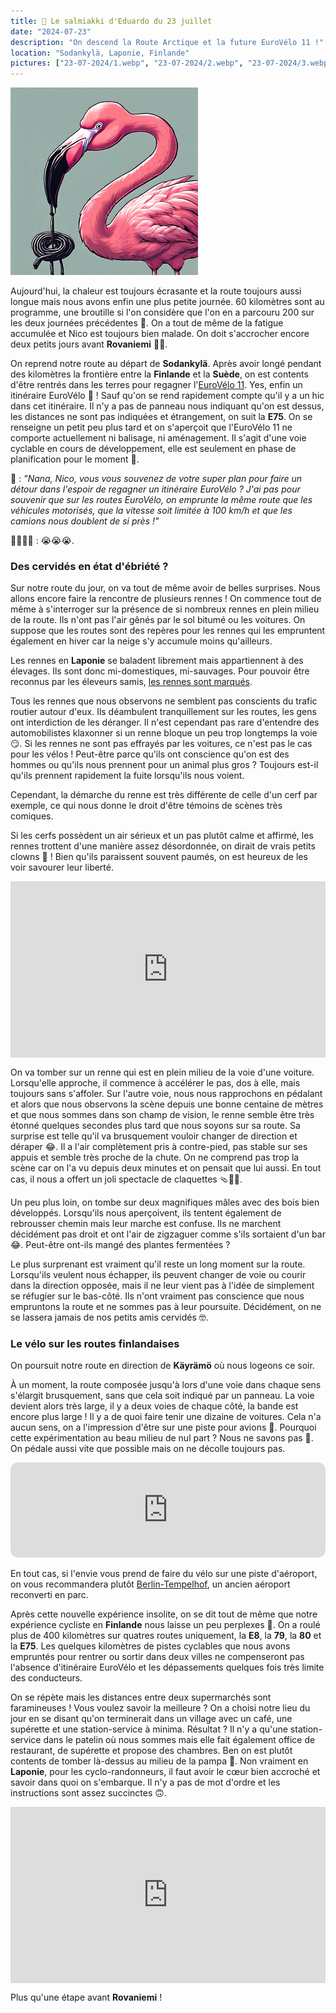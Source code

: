 ```yaml
---
title: 🍬 Le salmiakki d'Eduardo du 23 juillet
date: "2024-07-23"
description: "On descend la Route Arctique et la future EuroVélo 11 !"
location: "Sodankylä, Laponie, Finlande"
pictures: ["23-07-2024/1.webp", "23-07-2024/2.webp", "23-07-2024/3.webp", "23-07-2024/4.webp", "23-07-2024/5.webp", "23-07-2024/6.webp", "23-07-2024/7.webp", "23-07-2024/8.webp", "23-07-2024/9.webp", "23-07-2024/10.webp"]
---
```


![Salmiakki d'Eduardo](../salmiakki_eduardo.png)

Aujourd'hui, la chaleur est toujours écrasante et la route toujours aussi longue mais nous avons enfin une plus petite journée. 60 kilomètres sont au programme, une broutille si l'on considère que l'on en a parcouru 200 sur les deux journées précédentes 🤯. On a tout de même de la fatigue accumulée et Nico est toujours bien malade. On doit s'accrocher encore deux petits jours avant **Rovaniemi** ✌🏼.

On reprend notre route au départ de **Sodankylä**. Après avoir longé pendant des kilomètres la frontière entre la **Finlande** et la **Suède**, on est contents d'être rentrés dans les terres pour regagner l'[EuroVélo 11](https://en.eurovelo.com/ev11). Yes, enfin un itinéraire EuroVélo 🤩 ! Sauf qu'on se rend rapidement compte qu'il y a un hic dans cet itinéraire. Il n'y a pas de panneau nous indiquant qu'on est dessus, les distances ne sont pas indiquées et étrangement, on suit la **E75**. On se renseigne un petit peu plus tard et on s'aperçoit que l'EuroVélo 11 ne comporte actuellement ni balisage, ni aménagement. Il s'agit d'une voie cyclable en cours de développement, elle est seulement en phase de planification pour le moment 🫣.

🦩 : *"Nana, Nico, vous vous souvenez de votre super plan pour faire un détour dans l'espoir de regagner un itinéraire EuroVélo ? J'ai pas pour souvenir que sur les routes EuroVélo, on emprunte la même route que les véhicules motorisés, que la vitesse soit limitée à 100 km/h et que les camions nous doublent de si près !"*

👨🏼👩🏼 : 😭😭😭.

### Des cervidés en état d'ébriété ? 

Sur notre route du jour, on va tout de même avoir de belles surprises. Nous allons encore faire la rencontre de plusieurs rennes ! On commence tout de même à s'interroger sur la présence de si nombreux rennes en plein milieu de la route. Ils n'ont pas l'air gênés par le sol bitumé ou les voitures. 
On suppose que les routes sont des repères pour les rennes qui les empruntent également en hiver car la neige s'y accumule moins qu'ailleurs. 

Les rennes en **Laponie** se baladent librement mais appartiennent à des élevages. Ils sont donc mi-domestiques, mi-sauvages. Pour pouvoir être reconnus par les éleveurs samis, [les rennes sont marqués](https://www.je-papote.com/marquage-rennes-laponie.html).

Tous les rennes que nous observons ne semblent pas conscients du trafic routier autour d'eux. Ils déambulent tranquillement sur les routes, les gens ont interdiction de les déranger. Il n'est cependant pas rare d'entendre des automobilistes klaxonner si un renne bloque un peu trop longtemps la voie 😏. Si les rennes ne sont pas effrayés par les voitures, ce n'est pas le cas pour les vélos ! Peut-être parce qu'ils ont conscience qu'on est des hommes ou qu'ils nous prennent pour un animal plus gros ? Toujours est-il qu'ils prennent rapidement la fuite lorsqu'ils nous voient.

Cependant, la démarche du renne est très différente de celle d'un cerf par exemple, ce qui nous donne le droit d'être témoins de scènes très comiques.

Si les cerfs possèdent un air sérieux et un pas plutôt calme et affirmé, les rennes trottent d'une manière assez désordonnée, on dirait de vrais petits clowns 🤡 ! Bien qu'ils paraissent souvent paumés, on est heureux de les voir savourer leur liberté.

<div style="width: 100%; height: 0; position: relative; padding-bottom: 56%;"><iframe src="https://giphy.com/embed/wUrc9zZpRhRrW" style="top: 0; left: 0; width: 100%; height: 100%; position: absolute; border: 0;" allowfullscreen scrolling="no" allow="encrypted-media;" class="giphy-embed"></iframe></div> 

On va tomber sur un renne qui est en plein milieu de la voie d'une voiture. Lorsqu'elle approche, il commence à accélérer le pas, dos à elle, mais toujours sans s'affoler. Sur l'autre voie, nous nous rapprochons en pédalant et alors que nous observons la scène depuis une bonne centaine de mètres et que nous sommes dans son champ de vision, le renne semble être très étonné quelques secondes plus tard que nous soyons sur sa route. Sa surprise est telle qu'il va brusquement vouloir changer de direction et déraper 😂. Il a l'air complètement pris à contre-pied, pas stable sur ses appuis et semble très proche de la chute. On ne comprend pas trop la scène car on l'a vu depuis deux minutes et on pensait que lui aussi. En tout cas, il nous a offert un joli spectacle de claquettes 🩴🕺🏼.

Un peu plus loin, on tombe sur deux magnifiques mâles avec des bois bien développés. Lorsqu'ils nous aperçoivent, ils tentent également de rebrousser chemin mais leur marche est confuse. Ils ne marchent décidément pas droit et ont l'air de zigzaguer comme s'ils sortaient d'un bar 😂. Peut-être ont-ils mangé des plantes fermentées ?

Le plus surprenant est vraiment qu'il reste un long moment sur la route. Lorsqu'ils veulent nous échapper, ils peuvent changer de voie ou courir dans la direction opposée, mais il ne leur vient pas à l'idée de simplement se réfugier sur le bas-côté. Ils n'ont vraiment pas conscience que nous empruntons la route et ne sommes pas à leur poursuite. Décidément, on ne se lassera jamais de nos petits amis cervidés 🤓.

### Le vélo sur les routes finlandaises

On poursuit notre route en direction de **Käyrämö** où nous logeons ce soir.

À un moment, la route composée jusqu'à lors d'une voie dans chaque sens s'élargit brusquement, sans que cela soit indiqué par un panneau. La voie devient alors très large, il y a deux voies de chaque côté, la bande est encore plus large ! Il y a de quoi faire tenir une dizaine de voitures. Cela n'a aucun sens, on a l'impression d'être sur une piste pour avions 🛬. Pourquoi cette expérimentation au beau milieu de nul part ? Nous ne savons pas 🤣. On pédale aussi vite que possible mais on ne décolle toujours pas.

<iframe style="border-radius:12px" src="https://open.spotify.com/embed/track/5QrHfu4q83HjcFcRi2WlS3?utm_source=generator" width="100%" height="152" frameBorder="0" allow="autoplay; clipboard-write; encrypted-media; picture-in-picture" loading="lazy"></iframe>

En tout cas, si l'envie vous prend de faire du vélo sur une piste d'aéroport, on vous recommandera plutôt [Berlin-Tempelhof](https://www.thf-berlin.de/standort/tempelhofer-feld), un ancien aéroport reconverti en parc.

Après cette nouvelle expérience insolite, on se dit tout de même que notre expérience cycliste en **Finlande** nous laisse un peu perplexes 🤔. On a roulé plus de 400 kilomètres sur quatres routes uniquement, la **E8**, la **79**, la **80** et la **E75**. Les quelques kilomètres de pistes cyclables que nous avons empruntés pour rentrer ou sortir dans deux villes ne compenseront pas l'absence d'itinéraire EuroVélo et les dépassements quelques fois très limite des conducteurs.

On se répète mais les distances entre deux supermarchés sont faramineuses ! Vous voulez savoir la meilleure ? On a choisi notre lieu du jour en se disant qu'on terminerait dans un village avec un café, une supérette et une station-service à minima. Résultat ? Il n'y a qu'une station-service dans le patelin où nous sommes mais elle fait également office de restaurant, de supérette et propose des chambres. Ben on est plutôt contents de tomber là-dessus au milieu de la pampa 🤣. Non vraiment en **Laponie**, pour les cyclo-randonneurs, il faut avoir le cœur bien accroché et savoir dans quoi on s'embarque. Il n'y a pas de mot d'ordre et les instructions sont assez succinctes 🙃.

<div style="width: 100%; height: 0; position: relative; padding-bottom: 56%;"><iframe src="https://giphy.com/embed/w75aKYPPxOYFksxfFn" style="top: 0; left: 0; width: 100%; height: 100%; position: absolute; border: 0;" allowfullscreen scrolling="no" allow="encrypted-media;" class="giphy-embed"></iframe></div> 

Plus qu'une étape avant **Rovaniemi** !